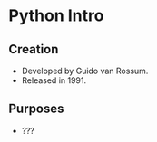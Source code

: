 # Python Intro

## Creation
- Developed by Guido van Rossum.
- Released in 1991.

## Purposes
- ???
